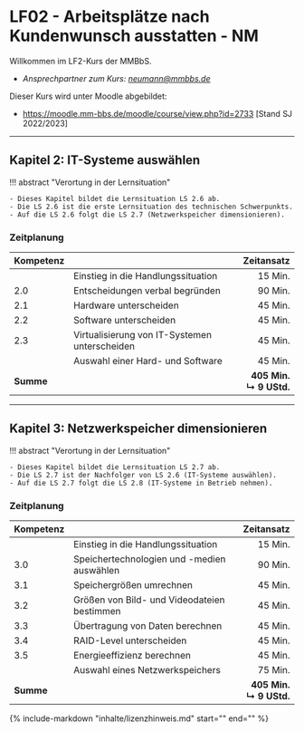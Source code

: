 # LF02 - Arbeitsplätze nach Kundenwunsch ausstatten - NM

Willkommen im LF2-Kurs der MMBbS.

- *Ansprechpartner zum Kurs: neumann@mmbbs.de*

Dieser Kurs wird unter Moodle abgebildet:

- https://moodle.mm-bbs.de/moodle/course/view.php?id=2733 [Stand SJ 2022/2023]

---

## Kapitel 2: IT-Systeme auswählen

!!! abstract "Verortung in der Lernsituation"

    - Dieses Kapitel bildet die Lernsituation LS 2.6 ab.
    - Die LS 2.6 ist die erste Lernsituation des technischen Schwerpunkts.
    - Auf die LS 2.6 folgt die LS 2.7 (Netzwerkspeicher dimensionieren).

### Zeitplanung

| Kompetenz |  | Zeitansatz |
| :--- | :--- | ---: |
| | Einstieg in die Handlungssituation | 15 Min. |
| 2.0 | Entscheidungen verbal begründen | 90 Min. |
| 2.1 | Hardware unterscheiden | 45 Min. |
| 2.2 | Software unterscheiden | 45 Min. |
| 2.3 | Virtualisierung von IT-Systemen unterscheiden | 45 Min. |
| | Auswahl einer Hard- und Software | 45 Min. |
| **Summe** | | **405 Min.** </br>**↳ 9 UStd.** |

---

## Kapitel 3: Netzwerkspeicher dimensionieren

!!! abstract "Verortung in der Lernsituation"

    - Dieses Kapitel bildet die Lernsituation LS 2.7 ab.
    - Die LS 2.7 ist der Nachfolger von LS 2.6 (IT-Systeme auswählen).
    - Auf die LS 2.7 folgt die LS 2.8 (IT-Systeme in Betrieb nehmen).

### Zeitplanung

| Kompetenz |  | Zeitansatz |
| :--- | :--- | ---: |
| | Einstieg in die Handlungssituation | 15 Min. |
| 3.0 | Speichertechnologien und -medien auswählen | 90 Min. |
| 3.1 | Speichergrößen umrechnen | 45 Min. |
| 3.2 | Größen von Bild- und Videodateien bestimmen | 45 Min. |
| 3.3 | Übertragung von Daten berechnen | 45 Min. |
| 3.4 | RAID-Level unterscheiden | 45 Min. |
| 3.5 | Energieeffizienz berechnen | 45 Min. |
| | Auswahl eines Netzwerkspeichers | 75 Min. |
| **Summe** | | **405 Min.** </br>**↳ 9 UStd.** |

{%
   include-markdown "inhalte/lizenzhinweis.md"
   start="<!--Lizenzhinweis-->"
   end="<!--Lizenzhinweis-->"
%}
